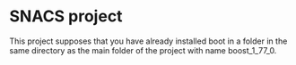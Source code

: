 # SNACS project

This project supposes that you have already installed boot in a folder in the same directory as the main folder of the project with name boost_1_77_0.